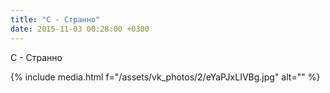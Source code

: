 ```yaml
---
title: "С - Странно"
date: 2015-11-03 00:28:00 +0300
---
```


С - Странно

{% include media.html f="/assets/vk_photos/2/eYaPJxLIVBg.jpg" alt="" %}
